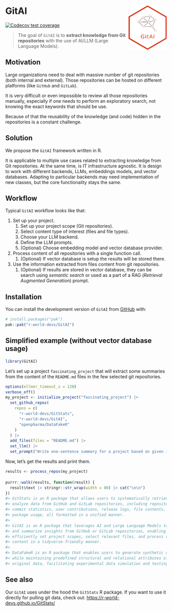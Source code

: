
<!-- README.md is generated from README.Rmd. Please edit that file -->

# GitAI <img src="man/figures/logo.png" align="right" height="138" style="float:right; height:138px;"/>

<!-- badges: start -->

[![Codecov test
coverage](https://codecov.io/gh/r-world-devs/GitAI/graph/badge.svg)](https://app.codecov.io/gh/r-world-devs/GitAI)
<!-- badges: end -->

> The goal of `GitAI` is to **extract knowledge from Git repositories**
> with the use of AI/LLM (Large Language Models).

## Motivation

Large organizations need to deal with massive number of git repositories
(both internal and external). Those repositories can be hosted on
different platforms (like `GitHub` and `GitLab`).

It is very difficult or even impossible to review all those repositories
manually, especially if one needs to perform an exploratory search, not
knowing the exact keywords that should be use.

Because of that the reusability of the knowledge (and code) hidden in
the repositories is a constant challenge.

## Solution

We propose the `GitAI` framework written in R.

It is applicable to multiple use cases related to extracting knowledge
from Git repositories. At the same time, is IT infrastructure agnostic.
It is design to work with different backends, LLMs, embeddings models,
and vector databases. Adapting to particular backends may need
implementation of new classes, but the core functionality stays the
same.

## Workflow

Typical `GitAI` workflow looks like that:

1.  Set up your project.
    1.  Set up your project scope (Git repositories).
    2.  Select content type of interest (files and file types).
    3.  Choose your LLM backend.
    4.  Define the LLM prompts.
    5.  (Optional) Choose embedding model and vector database provider.
2.  Process content of all repositories with a single function call.
    1.  (Optional) If vector database is setup the results will be
        stored there.
3.  Use the information extracted from files content from git
    repositories.
    1.  (Optional) If results are stored in vector database, they can be
        search using *semantic search* or used as a part of a RAG
        (*Retrieval Augmented Generation*) prompt.

## Installation

You can install the development version of `GitAI` from
[GitHub](https://github.com/) with:

``` r
# install.packages("pak")
pak::pak("r-world-devs/GitAI")
```

## Simplified example (without vector database usage)

``` r
library(GitAI)
```

Let’s set up a project `fascinating_project` that will extract some
summaries from the content of the `README.md` files in the few selected
git repositories.

``` r
options(ellmer_timeout_s = 120)
verbose_off()
my_project <- initialize_project("fascinating_project") |>
  set_github_repos(
    repos = c(
      "r-world-devs/GitStats", 
      "r-world-devs/GitAI", 
      "openpharma/DataFakeR"
    )
  ) |>
  add_files(files = "README.md") |>
  set_llm() |>
  set_prompt("Write one-sentence summary for a project based on given input.")
```

Now, let’s get the results and print them.

``` r
results <- process_repos(my_project)

purrr::walk(results, function(result) {
  result$text |> stringr::str_wrap(width = 80) |> cat("\n\n")
})
#> GitStats is an R package that allows users to systematically retrieve and
#> analyze data from GitHub and GitLab repositories, including repository details,
#> commit statistics, user contributions, release logs, file contents, and R
#> package usage, all formatted in a unified manner. 
#> 
#> GitAI is an R package that leverages AI and Large Language Models to extract
#> and summarize insights from GitHub or GitLab repositories, enabling users to
#> efficiently set project scopes, select relevant files, and process repository
#> content in a tidyverse-friendly manner. 
#> 
#> DataFakeR is an R package that enables users to generate synthetic data samples
#> while maintaining predefined structural and relational attributes of the
#> original data, facilitating experimental data simulation and testing.
```

## See also

Our `GitAI` uses under the hood the `GitStats` R package. If you want to
use it directly for pulling git data, check out:
<https://r-world-devs.github.io/GitStats/>
